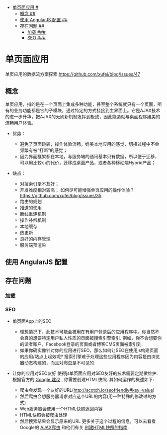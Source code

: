 - [单页面应用 #](#%E5%8D%95%E9%A1%B5%E9%9D%A2%E5%BA%94%E7%94%A8)
    - [概念 ##](#%E6%A6%82%E5%BF%B5)
    - [使用 AngularJS 配置 ##](#%E4%BD%BF%E7%94%A8-angularjs-%E9%85%8D%E7%BD%AE)
    - [存在问题 ##](#%E5%AD%98%E5%9C%A8%E9%97%AE%E9%A2%98)
        - [加载 ###](#%E5%8A%A0%E8%BD%BD)
        - [SEO ###](#seo)


# 单页面应用 #
单页应用的数据流方案探索 https://github.com/xufei/blog/issues/47 

## 概念 ##
单页应用，指的是在一个页面上集成多种功能，甚至整个系统就只有一个页面，所有的业务功能都是它的子模块，通过特定的方式挂接到主界面上。它是AJAX技术的进一步升华，把AJAX的无刷新机制发挥到极致，因此能造就与桌面程序媲美的流畅用户体验。

- 优势：
	- 避免了页面跳转，操作体验流畅，媲美本地应用的感觉，切换过程中不会频繁有被“打断”的感觉；
	- 因为界面框架都在本地，与服务端的通讯基本只有数据，所以便于迁移，可以用比较小的代价，迁移成桌面产品，或者各种移动端Hybrid产品；

- 缺点：
	- 对搜索引擎不友好；
	- 开发难度相对较高；
	如何尽可能增强单页应用的操作体验？
	https://github.com/xufei/blog/issues/35 
	- 路由的规划
	- 推送的使用
	- 断线重连机制
	- 操作补偿机制
	- 本地缓存
	- 热更新
	- 良好的内存管理
	- 服务端预渲染



## 使用 AngularJS 配置 ##





## 存在问题 ##

### 加载 ###



### SEO ###

- 单页面App上的SEO
	- 理想情况下，此技术可能会被用在有用户登录后的应用程序中。你当然不会真的想要特定用户私人性质的页面被搜索引擎索引. 例如，你不会想要你的读者账户，Facebook登录的页面或者博客CMS页面被索引到.
	- 如果你确实像针对你的应用进行SEO，那么如何让SEO在使用js构建页面的应用/站点上起效呢? 搜索引擎难于处理这些应用程序因为内容是由浏览器动态构建的，而且对爬虫是不可见的.

- 让你的应用对SEO友好
使得js单页面应用对SEO友好的技术需要定期做维护. 根据官方的 [Google 建议](https://developers.google.com/webmasters/ajax-crawling/) , 你需要创建HTML快照. 其如何运作的概述如下:
	- 爬虫会发现一个友好的URL(http://scotch.io/seofriendly#key=value)
	- 然后爬虫会想服务器请求对应这个URL的内容(用一种特殊的修改过的方式)
	- Web服务器会使用一个HTML快照返回内容
	- HTML快照会被爬虫处理
	- 然后搜索结果会显示原来的URL
更多关于这个过程的信息，可以去看看Google的 [AJAX爬虫](https://developers.google.com/webmasters/ajax-crawling/docs/getting-started)  和他们有关 [创建HTML快照的指南](https://developers.google.com/webmasters/ajax-crawling/docs/html-snapshot).